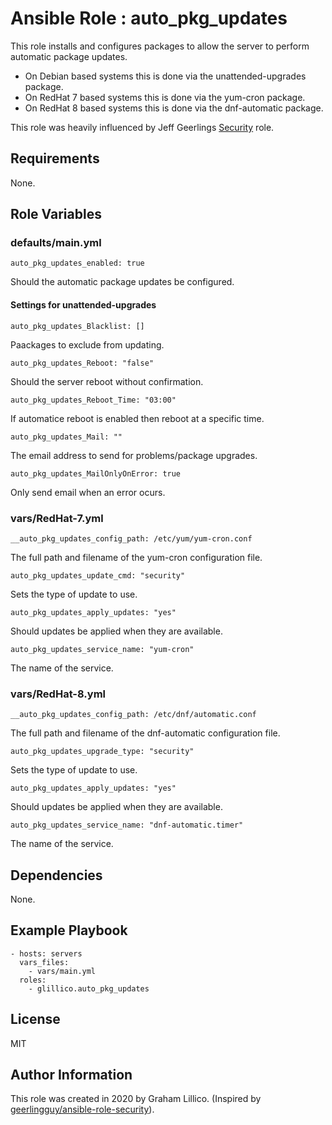 # Ansible Role : auto_pkg_updates

This role installs and configures packages to allow the server to perform automatic package updates.

- On Debian based systems this is done via the unattended-upgrades package.
- On RedHat 7 based systems this is done via the yum-cron package.
- On RedHat 8 based systems this is done via the dnf-automatic package.

This role was heavily influenced by Jeff Geerlings [Security](https://galaxy.ansible.com/geerlingguy/security) role.

## Requirements

None.

## Role Variables

### defaults/main.yml

    auto_pkg_updates_enabled: true

Should the automatic package updates be configured.

#### Settings for unattended-upgrades

    auto_pkg_updates_Blacklist: []

Paackages to exclude from updating.

    auto_pkg_updates_Reboot: "false"

Should the server reboot without confirmation.

    auto_pkg_updates_Reboot_Time: "03:00"

If automatice reboot is enabled then reboot at a specific time.

    auto_pkg_updates_Mail: ""

The email address to send for problems/package upgrades.

    auto_pkg_updates_MailOnlyOnError: true

Only send email when an error ocurs.

### vars/RedHat-7.yml

    __auto_pkg_updates_config_path: /etc/yum/yum-cron.conf

The full path and filename of the yum-cron configuration file.

    auto_pkg_updates_update_cmd: "security"

Sets the type of update to use.

    auto_pkg_updates_apply_updates: "yes"

Should updates be applied when they are available.

    auto_pkg_updates_service_name: "yum-cron"

The name of the service.

### vars/RedHat-8.yml

    __auto_pkg_updates_config_path: /etc/dnf/automatic.conf

The full path and filename of the dnf-automatic configuration file.

    auto_pkg_updates_upgrade_type: "security"

Sets the type of update to use.

    auto_pkg_updates_apply_updates: "yes"

Should updates be applied when they are available.

    auto_pkg_updates_service_name: "dnf-automatic.timer"

The name of the service.

## Dependencies

None.

## Example Playbook

    - hosts: servers
      vars_files:
        - vars/main.yml
      roles:
        - glillico.auto_pkg_updates

## License

MIT

## Author Information

This role was created in 2020 by Graham Lillico. (Inspired by [geerlingguy/ansible-role-security](https://github.com/geerlingguy/ansible-role-security)).
